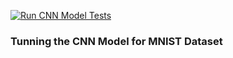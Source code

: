[![Run CNN Model Tests](https://github.com/Ezhirko/Creative-AI-apps/actions/workflows/ci_cd.yml/badge.svg)](https://github.com/Ezhirko/Creative-AI-apps/actions/workflows/ci_cd.yml)

### Tunning the CNN Model for MNIST Dataset
